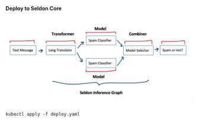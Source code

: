 
#### Deploy to Seldon Core


![Model Pipeline](https://github.com/SandhyaaGopchandani/seldon-core/blob/seldon_component_example/examples/combiners/spam_clf_combiner/seldon_inference_graph.png)



    kubectl apply -f deploy.yaml
